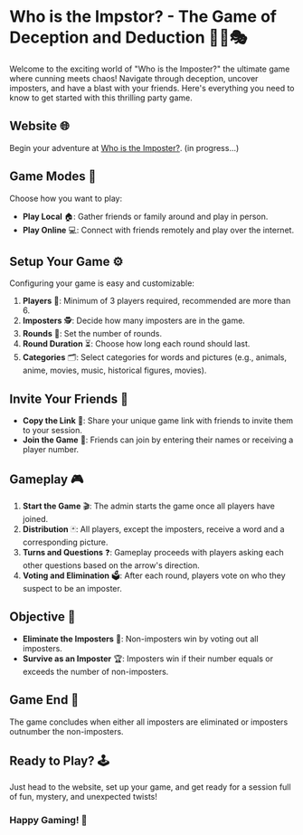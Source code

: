 # Who is the Impstor? - The Game of Deception and Deduction 🕵️‍♂️🎭

Welcome to the exciting world of "Who is the Imposter?" the ultimate game where cunning meets chaos! Navigate through deception, uncover imposters, and have a blast with your friends. Here's everything you need to know to get started with this thrilling party game.

## Website 🌐
Begin your adventure at [Who is the Imposter?](https://www.whoistheimposter.game). (in progress...)

## Game Modes 🎲
Choose how you want to play:
- **Play Local** 🏠: Gather friends or family around and play in person.
- **Play Online** 💻: Connect with friends remotely and play over the internet.

## Setup Your Game ⚙️
Configuring your game is easy and customizable:
1. **Players** 👥: Minimum of 3 players required, recommended are more than 6.
2. **Imposters** 🕵️: Decide how many imposters are in the game.
3. **Rounds** 🔁: Set the number of rounds.
4. **Round Duration** ⏳: Choose how long each round should last.
5. **Categories** 🗂️: Select categories for words and pictures (e.g., animals, anime, movies, music, historical figures, movies).

## Invite Your Friends 📨
- **Copy the Link** 🔗: Share your unique game link with friends to invite them to your session.
- **Join the Game** 🚪: Friends can join by entering their names or receiving a player number.

## Gameplay 🎮
1. **Start the Game** 🎬: The admin starts the game once all players have joined.
2. **Distribution** 🃏: All players, except the imposters, receive a word and a corresponding picture.
3. **Turns and Questions** ❓: Gameplay proceeds with players asking each other questions based on the arrow's direction.
4. **Voting and Elimination** 🗳️: After each round, players vote on who they suspect to be an imposter.

## Objective 🎯
- **Eliminate the Imposters** 👊: Non-imposters win by voting out all imposters.
- **Survive as an Imposter** 🏆: Imposters win if their number equals or exceeds the number of non-imposters.

## Game End 🏁
The game concludes when either all imposters are eliminated or imposters outnumber the non-imposters.

## Ready to Play? 🕹️
Just head to the website, set up your game, and get ready for a session full of fun, mystery, and unexpected twists!

### Happy Gaming! 🎉
